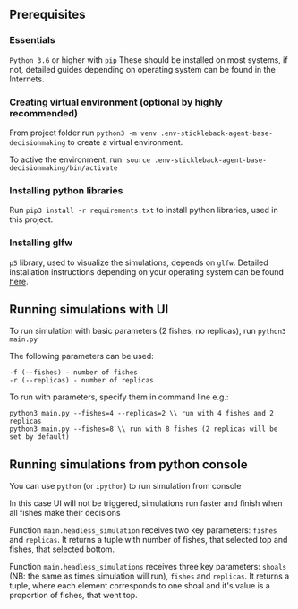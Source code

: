 ## Prerequisites

### Essentials
`Python 3.6` or higher with `pip`
These should be installed on most systems, if not, detailed guides depending on operating system can be found in the Internets.

### Creating virtual environment (optional by highly recommended)
From project folder run 
```python3 -m venv .env-stickleback-agent-base-decisionmaking```
to create a virtual environment.

To active the environment, run:
 ```source .env-stickleback-agent-base-decisionmaking/bin/activate```

### Installing python libraries
Run 
```pip3 install -r requirements.txt```
to install python libraries, used in this project.

### Installing glfw
`p5` library, used to visualize the simulations, depends on `glfw`. Detailed installation instructions depending on your operating system can be found [here](https://p5.readthedocs.io/en/latest/install.html).

## Running simulations with UI
To run simulation with basic parameters (2 fishes, no replicas), run 
```python3 main.py```

The following parameters can be used:
```
-f (--fishes) - number of fishes
-r (--replicas) - number of replicas
```
To run with parameters, specify them in command line e.g.:

```
python3 main.py --fishes=4 --replicas=2 \\ run with 4 fishes and 2 replicas
python3 main.py --fishes=8 \\ run with 8 fishes (2 replicas will be set by default)
```

## Running simulations from python console
You can use `python` (or `ipython`) to run simulation from console

In this case UI will not be triggered, simulations run faster and finish when all fishes make their decisions

Function `main.headless_simulation` receives two key parameters: `fishes` and `replicas`. It returns a tuple with number of fishes, that selected top and fishes, that selected bottom.

Function `main.headless_simulations` receives three key parameters: `shoals` (NB: the same as times simulation will run), `fishes` and `replicas`. 
It returns a tuple, where each element corresponds to one shoal and it's value is a proportion of fishes, that went top.
